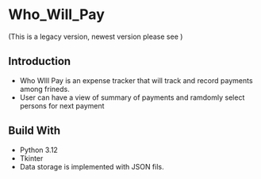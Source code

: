 # Who_Will_Pay
(This is a legacy version, newest version please see )

## Introduction
- Who WIll Pay is an expense tracker that will track and record payments among frineds.
- User can have a view of summary of payments and ramdomly select persons for next payment

## Build With
- Python 3.12
- Tkinter
- Data storage is implemented with JSON fils.
